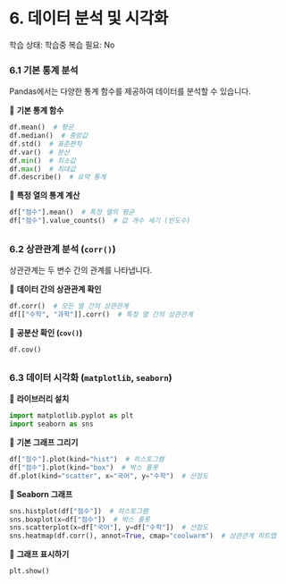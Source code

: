 # 6. 데이터 분석 및 시각화

학습 상태: 학습중
복습 필요: No

### **6.1 기본 통계 분석**

Pandas에서는 다양한 통계 함수를 제공하여 데이터를 분석할 수 있습니다.

📌 **기본 통계 함수**

```python
df.mean()  # 평균
df.median()  # 중앙값
df.std()  # 표준편차
df.var()  # 분산
df.min()  # 최소값
df.max()  # 최대값
df.describe()  # 요약 통계
```

📌 **특정 열의 통계 계산**

```python
df["점수"].mean()  # 특정 열의 평균
df["점수"].value_counts()  # 값 개수 세기 (빈도수)
```

##

### **6.2 상관관계 분석 (`corr()`)**

상관관계는 두 변수 간의 관계를 나타냅니다.

📌 **데이터 간의 상관관계 확인**

```python
df.corr()  # 모든 열 간의 상관관계
df[["수학", "과학"]].corr()  # 특정 열 간의 상관관계
```

📌 **공분산 확인 (`cov()`)**

```python
df.cov()
```

##

### **6.3 데이터 시각화 (`matplotlib`, `seaborn`)**

📌 **라이브러리 설치**

```python
import matplotlib.pyplot as plt
import seaborn as sns
```

📌 **기본 그래프 그리기**

```python
df["점수"].plot(kind="hist")  # 히스토그램
df["점수"].plot(kind="box")  # 박스 플롯
df.plot(kind="scatter", x="국어", y="수학")  # 산점도
```

📌 **Seaborn 그래프**

```python
sns.histplot(df["점수"])  # 히스토그램
sns.boxplot(x=df["점수"])  # 박스 플롯
sns.scatterplot(x=df["국어"], y=df["수학"])  # 산점도
sns.heatmap(df.corr(), annot=True, cmap="coolwarm")  # 상관관계 히트맵
```

📌 **그래프 표시하기**

```python
plt.show()
```
